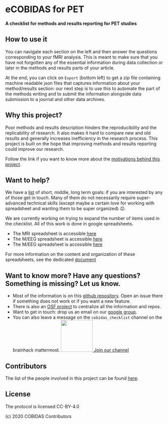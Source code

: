 # eCOBIDAS for PET

**A checklist for methods and results reporting for PET studies**

<!-- We are currently working to create a more complete checklist as described in the OHBM COBIDAS reports for MRI, fMRI, EEG and MEG (see [below](#Background) for more information).  -->


## How to use it

You can navigate each section on the left and then answer the questions corresponding to your fMRI analysis. This is meant to make sure that you have not forgotten any of the essential information during data collection or later in the methods and results parts of your article.

At the end, you can click on `Export` (bottom left) to get a zip file containing machine readable json files that captures information about your method/results section: our next step is to use this to automate the part of the methods writing and to submit the information alongside data submission to a journal and other data archives.

## Why this project?

Poor methods and results description hinders the reproducibility and the replicability of research. It also makes it hard to compare new and old results and generally increases inefficiency in the research process. This project is built on the hope that improving methods and results reporting could improve our research.

Follow the link if you want to know more about the [motivations behind this project](https://github.com/Remi-Gau/COBIDAS_chckls/blob/master/why_this_project.md).

<!-- ## Background

This checklist is a project to make a user friendly checklist out the best practices [report](https://www.humanbrainmapping.org/COBIDASreport) of the Committee on Best Practices in Data Analysis and Sharing ([COBIDAS](https://www.humanbrainmapping.org/cobidas/)) of the [Organization for Human Brain Mapping](https://www.humanbrainmapping.org).

Currently the sections and items in the checklist correspond to the list of metadata used by [neurovault website](https://neurovault.org/) when uploading your neuroimaging results.

This is very much of a work in progress but the next step is to expand the list to cover all the items of the COBIDAS report for fMRI as well as for the recent [extension to EEG and MEG](https://osf.io/a8dhx/). -->

## Want to help? 

We have a [list](https://github.com/Remi-Gau/COBIDAS_chckls/blob/master/goals.md) of short, middle, long term goals: if you are interested by any of those get in touch. Many of them do not necessarily require super-advanced technical skills (except maybe a certain love for working with spreadsheet and wanting them to be super organized) :wink:.

We are currently working on trying to expand the number of items used in the checklist. All of this work is done in google spreadsheets.

- The MRI spreadsheet is accessible [here](https://docs.google.com/spreadsheets/d/1dCXP0MTK3DjY09ZFd7FXgv0Ngx16_YJwVBiXOeQbTho/edit?usp=sharing)
- The M/EEG spreadsheet is accessible [here](https://docs.google.com/spreadsheets/d/1OhkmbtgIWdFxSVjpu6A8PWoAuqev0jY-98GFQlwBCy0/edit?usp=sharing)
- The M/EEG spreadsheet is accessible [here](https://docs.google.com/spreadsheets/d/1HS-1KOP8nE7C3MHiyRmQ6hd823cBZnCRVq0UryXvDc8/edit?usp=sharing)

For more information on the content and organization of these spreadsheets, see the dedicated [document](https://github.com/Remi-Gau/COBIDAS_chckls/blob/master/spreadsheet_content.md)

## Want to know more? Have any questions? Something is missing? Let us know.

-   Most of the information is on this [github repository](https://github.com/Remi-Gau/COBIDAS_chckls). Open an issue there if something does not work or if you want a new feature.
-   There is also an [OSF project](https://osf.io/anvqy/) to centralize all the information and repos.
-   Want to get in touch: drop us an email on our [google group](https://groups.google.com/d/forum/cobidas-checklist).
-   You can also leave a message on the `cobidas_checklist` channel on the brainhack mattermost. <a href="https://mattermost.brainhack.org/brainhack/channels/cobidas_checklist"><img src="http://www.mattermost.org/wp-content/uploads/2016/03/logoHorizontal.png" width=100px /> Join our channel </a>

## Contributors

The list of the people involved in this project can be found [here](https://github.com/Remi-Gau/COBIDAS_chckls/blob/master/contributions.md#whos-who-on-the-cobidas-checklist-team).

## License

The protocol is licensed CC-BY-4.0

(c) 2020 COBIDAS Contributors
